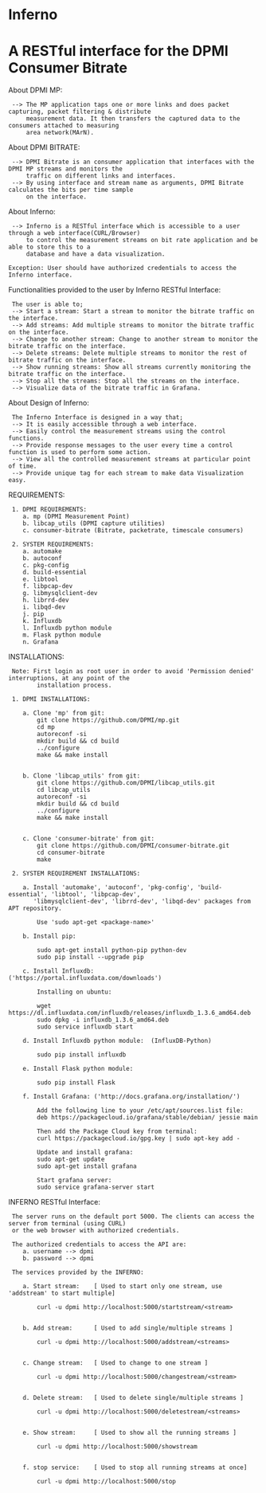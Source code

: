 # Inferno

# A RESTful interface for the DPMI Consumer Bitrate 

About DPMI MP:  
  
     --> The MP application taps one or more links and does packet capturing, packet filtering & distribute
     	 measurement data. It then transfers the captured data to the consumers attached to measuring
	 	 area network(MArN).
  
  
About DPMI BITRATE:  
  
     --> DPMI Bitrate is an consumer application that interfaces with the DPMI MP streams and monitors the 
     	 traffic on different links and interfaces.
     --> By using interface and stream name as arguments, DPMI Bitrate calculates the bits per time sample 
     	 on the interface.
  

About Inferno:
  
     --> Inferno is a RESTful interface which is accessible to a user through a web interface(CURL/Browser)
     	 to control the measurement streams on bit rate application and be able to store this to a
	 	 database and have a data visualization.
 
	Exception: User should have authorized credentials to access the Inferno interface.  
      
Functionalities provided to the user by Inferno RESTful Interface:
  
     The user is able to;
     --> Start a stream: Start a stream to monitor the bitrate traffic on the interface.
     --> Add streams: Add multiple streams to monitor the bitrate traffic on the interface.
     --> Change to another stream: Change to another stream to monitor the bitrate traffic on the interface.
     --> Delete streams: Delete multiple streams to monitor the rest of bitrate traffic on the interface.
     --> Show running streams: Show all streams currently monitoring the bitrate traffic on the interface.
     --> Stop all the streams: Stop all the streams on the interface.
     --> Visualize data of the bitrate traffic in Grafana.

About Design of Inferno:
   
     The Inferno Interface is designed in a way that;
     --> It is easily accessible through a web interface.
     --> Easily control the measurement streams using the control functions.
     --> Provide response messages to the user every time a control function is used to perform some action.
     --> View all the controlled measurement streams at particular point of time.
     --> Provide unique tag for each stream to make data Visualization easy.

REQUIREMENTS:

     1. DPMI REQUIREMENTS:
		a. mp (DPMI Measurement Point)
		b. libcap_utils (DPMI capture utilities)
		c. consumer-bitrate (Bitrate, packetrate, timescale consumers) 
				
     2. SYSTEM REQUIREMENTS:
		a. automake
		b. autoconf
		c. pkg-config
		d. build-essential
		e. libtool
		f. libpcap-dev
		g. libmysqlclient-dev
		h. librrd-dev
		i. libqd-dev
		j. pip
		k. Influxdb 
		l. Influxdb python module
		m. Flask python module 
		n. Grafana
		
INSTALLATIONS:

     Note: First login as root user in order to avoid 'Permission denied' interruptions, at any point of the
     		installation process.	
     
     1. DPMI INSTALLATIONS: 
	
		a. Clone 'mp' from git:
			git clone https://github.com/DPMI/mp.git
			cd mp
			autoreconf -si
			mkdir build && cd build 
			../configure
			make && make install


   		b. Clone 'libcap_utils' from git:
			git clone https://github.com/DPMI/libcap_utils.git
			cd libcap_utils
			autoreconf -si
			mkdir build && cd build
			../configure
			make && make install


   		c. Clone 'consumer-bitrate' from git:
			git clone https://github.com/DPMI/consumer-bitrate.git
			cd consumer-bitrate
			make
	
     2. SYSTEM REQUIREMENT INSTALLATIONS:
   
		a. Install 'automake', 'autoconf', 'pkg-config', 'build-essential', 'libtool', 'libpcap-dev', 
		   'libmysqlclient-dev', 'librrd-dev', 'libqd-dev' packages from APT repository.
	
			Use 'sudo apt-get <package-name>'

		b. Install pip:
	
			sudo apt-get install python-pip python-dev
			sudo pip install --upgrade pip 
	
		c. Install Influxdb:	('https://portal.influxdata.com/downloads')
	
		   	Installing on ubuntu:
	
			wget https://dl.influxdata.com/influxdb/releases/influxdb_1.3.6_amd64.deb
			sudo dpkg -i influxdb_1.3.6_amd64.deb
			sudo service influxdb start
	
		d. Install Influxdb python module:	(InfluxDB-Python)
	
			sudo pip install influxdb
	
		e. Install Flask python module:
	
			sudo pip install Flask
	
		f. Install Grafana:	('http://docs.grafana.org/installation/')
	
			Add the following line to your /etc/apt/sources.list file:
			deb https://packagecloud.io/grafana/stable/debian/ jessie main
	
			Then add the Package Cloud key from terminal:
			curl https://packagecloud.io/gpg.key | sudo apt-key add -

			Update and install grafana:
			sudo apt-get update
			sudo apt-get install grafana
	
			Start grafana server:
			sudo service grafana-server start
     	
INFERNO RESTful Interface:

     The server runs on the default port 5000. The clients can access the server from terminal (using CURL) 
     or the web browser with authorized credentials.
     
     The authorized credentials to access the API are:
		a. username --> dpmi
		b. password --> dpmi
         
     The services provided by the INFERNO:
	
		a. Start stream:	[ Used to start only one stream, use 'addstream' to start multiple]

			curl -u dpmi http://localhost:5000/startstream/<stream>


		b. Add stream:		[ Used to add single/multiple streams ]

			curl -u dpmi http://localhost:5000/addstream/<streams>


		c. Change stream: 	[ Used to change to one stream ]

			curl -u dpmi http://localhost:5000/changestream/<stream>


		d. Delete stream:	[ Used to delete single/multiple streams ]

			curl -u dpmi http://localhost:5000/deletestream/<streams>


		e. Show stream:		[ Used to show all the running streams ]

			curl -u dpmi http://localhost:5000/showstream


		f. stop service:	[ Used to stop all running streams at once]

			curl -u dpmi http://localhost:5000/stop
